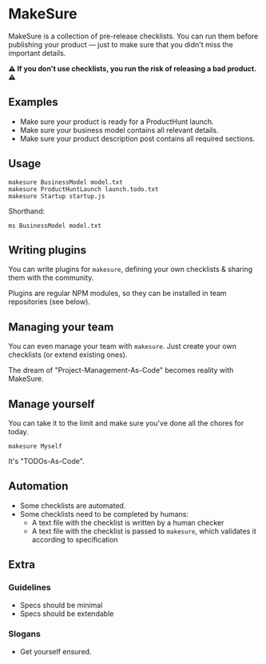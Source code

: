 # MakeSure

MakeSure is a collection of pre-release checklists. You can run them before publishing your product — just to make sure that you didn't miss the important details. 

**:warning: If you don't use checklists, you run the risk of releasing a bad product. :warning:**

## Examples

* Make sure your product is ready for a ProductHunt launch.
* Make sure your business model contains all relevant details.
* Make sure your product description post contains all required sections.

## Usage

```
makesure BusinessModel model.txt
makesure ProductHuntLaunch launch.todo.txt
makesure Startup startup.js
```

Shorthand:
```
ms BusinessModel model.txt
```

## Writing plugins

You can write plugins for `makesure`, defining your own checklists & sharing them with the community.

Plugins are regular NPM modules, so they can be installed in team repositories (see below). 

## Managing your team

You can even manage your team with `makesure`. Just create your own checklists (or extend existing ones).

The dream of "Project-Management-As-Code" becomes reality with MakeSure. 

## Manage yourself

You can take it to the limit and make sure you've done all the chores for today.

`makesure Myself`

It's "TODOs-As-Code".

## Automation

* Some checklists are automated.
* Some checklists need to be completed by humans:
  * A text file with the checklist is written by a human checker
  * A text file with the checklist is passed to `makesure`, which validates it according to specification

## Extra

### Guidelines

* Specs should be minimal
* Specs should be extendable 

### Slogans

* Get yourself ensured.
